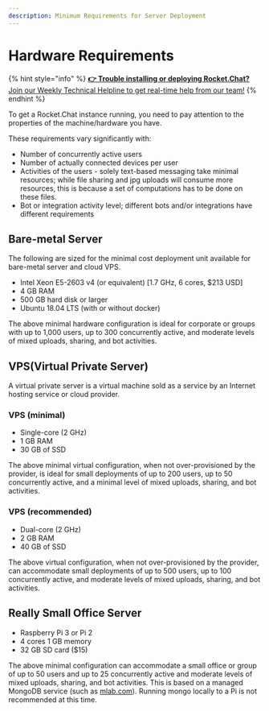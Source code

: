 ```yaml
---
description: Minimum Requirements for Server Deployment
---
```


# Hardware Requirements

{% hint style="info" %}
[**👉 Trouble installing or deploying Rocket.Chat?** Join our Weekly Technical Helpline to get real-time help from our team!](https://app.livestorm.co/rocket-chat/rocketchats-weekly-technical-helpline?type=detailed)
{% endhint %}

To get a Rocket.Chat instance running, you need to pay attention to the properties of the machine/hardware you have.

These requirements vary significantly with:

* Number of concurrently active users
* Number of actually connected devices per user
* Activities of the users - solely text-based messaging take minimal resources; while file sharing and jpg uploads will consume more resources, this is because a set of computations has to be done on these files.
* Bot or integration activity level; different bots and/or integrations have different requirements

## Bare-metal Server

The following are sized for the minimal cost deployment unit available for bare-metal server and cloud VPS.

* Intel Xeon E5-2603 v4 (or equivalent) \[1.7 GHz, 6 cores, $213 USD]
* 4 GB RAM
* 500 GB hard disk or larger
* Ubuntu 18.04 LTS (with or without docker)

The above minimal hardware configuration is ideal for corporate or groups with up to 1,000 users, up to 300 concurrently active, and moderate levels of mixed uploads, sharing, and bot activities.

## VPS(Virtual Private Server)

A virtual private server is a virtual machine sold as a service by an Internet hosting service or cloud provider.

### VPS (minimal)

* Single-core (2 GHz)
* 1 GB RAM
* 30 GB of SSD

The above minimal virtual configuration, when not over-provisioned by the provider, is ideal for small deployments of up to 200 users, up to 50 concurrently active, and a minimal level of mixed uploads, sharing, and bot activities.

### VPS (recommended)

* Dual-core (2 GHz)
* 2 GB RAM
* 40 GB of SSD

The above virtual configuration, when not over-provisioned by the provider, can accommodate small deployments of up to 500 users, up to 100 concurrently active, and moderate levels of mixed uploads, sharing, and bot activities.

## Really Small Office Server

* Raspberry Pi 3 or Pi 2
* 4 cores 1 GB memory
* 32 GB SD card ($15)

The above minimal configuration can accommodate a small office or group of up to 50 users and up to 25 concurrently active and moderate levels of mixed uploads, sharing, and bot activities. This is based on a managed MongoDB service (such as [mlab.com](https://mlab.com)). Running mongo locally to a Pi is not recommended at this time.
